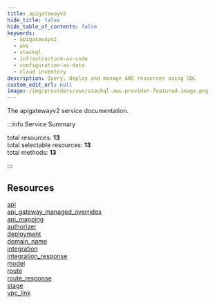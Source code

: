 ```yaml
---
title: apigatewayv2
hide_title: false
hide_table_of_contents: false
keywords:
  - apigatewayv2
  - aws
  - stackql
  - infrastructure-as-code
  - configuration-as-data
  - cloud inventory
description: Query, deploy and manage AWS resources using SQL
custom_edit_url: null
image: /img/providers/aws/stackql-aws-provider-featured-image.png
---
```


The apigatewayv2 service documentation.

:::info Service Summary

<div class="row">
<div class="providerDocColumn">
<span>total resources:&nbsp;<b>13</b></span><br />
<span>total selectable resources:&nbsp;<b>13</b></span><br />
<span>total methods:&nbsp;<b>13</b></span><br />
</div>
</div>

:::

## Resources
<div class="row">
<div class="providerDocColumn">
<a href="/providers/aws/apigatewayv2/api/">api</a><br />
<a href="/providers/aws/apigatewayv2/api_gateway_managed_overrides/">api_gateway_managed_overrides</a><br />
<a href="/providers/aws/apigatewayv2/api_mapping/">api_mapping</a><br />
<a href="/providers/aws/apigatewayv2/authorizer/">authorizer</a><br />
<a href="/providers/aws/apigatewayv2/deployment/">deployment</a><br />
<a href="/providers/aws/apigatewayv2/domain_name/">domain_name</a><br />
<a href="/providers/aws/apigatewayv2/integration/">integration</a>
</div>
<div class="providerDocColumn">
<a href="/providers/aws/apigatewayv2/integration_response/">integration_response</a><br />
<a href="/providers/aws/apigatewayv2/model/">model</a><br />
<a href="/providers/aws/apigatewayv2/route/">route</a><br />
<a href="/providers/aws/apigatewayv2/route_response/">route_response</a><br />
<a href="/providers/aws/apigatewayv2/stage/">stage</a><br />
<a href="/providers/aws/apigatewayv2/vpc_link/">vpc_link</a>
</div>
</div>